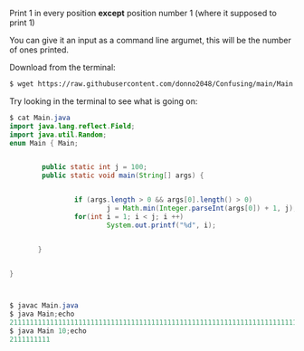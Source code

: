 Print 1 in every position **except** position number 1 (where it supposed to print 1)

You can give it an input as a command line argumet, this will be the number of ones printed.

Download from the terminal:

```bash
$ wget https://raw.githubusercontent.com/donno2048/Confusing/main/Main.java
```

Try looking in the terminal to see what is going on:

```java
$ cat Main.java
import java.lang.reflect.Field;
import java.util.Random;
enum Main { Main;


        public static int j = 100;
        public static void main(String[] args) {


                if (args.length > 0 && args[0].length() > 0)
                        j = Math.min(Integer.parseInt(args[0]) + 1, j);
                for(int i = 1; i < j; i ++)
                        System.out.printf("%d", i);


       }


}



$ javac Main.java
$ java Main;echo
211111111111111111111111111111111111111111111111111111111111111111111111111111111111111111111111111
$ java Main 10;echo
2111111111
```

